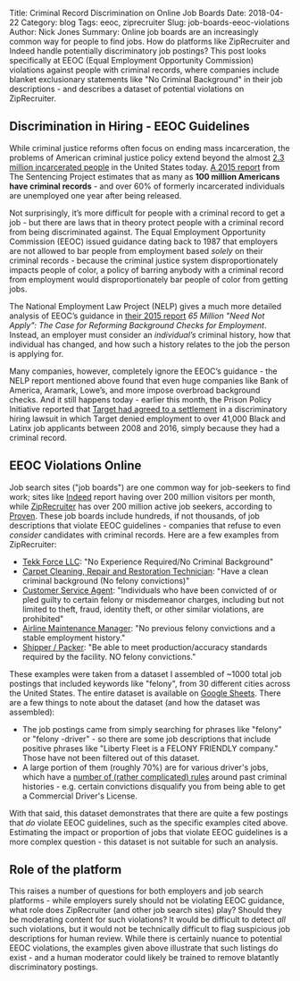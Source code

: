 Title: Criminal Record Discrimination on Online Job Boards
Date: 2018-04-22
Category: blog
Tags: eeoc, ziprecruiter
Slug: job-boards-eeoc-violations
Author: Nick Jones
Summary: Online job boards are an increasingly common way for people to find jobs. How do platforms like ZipRecruiter and Indeed handle potentially discriminatory job postings? This post looks specifically at EEOC (Equal Employment Opportunity Commission) violations against people with criminal records, where companies include blanket exclusionary statements like "No Criminal Background" in their job descriptions - and describes a dataset of potential violations on ZipRecruiter.

## Discrimination in Hiring - EEOC Guidelines

While criminal justice reforms often focus on ending mass incarceration, the problems of American criminal justice policy extend beyond the almost [2.3 million incarcerated people](https://www.prisonpolicy.org/reports/pie2018.html) in the United States today. [A 2015 report](https://www.sentencingproject.org/wp-content/uploads/2015/11/Americans-with-Criminal-Records-Poverty-and-Opportunity-Profile.pdf) from The Sentencing Project estimates that as many as **100 million Americans have criminal records** - and over 60% of formerly incarcerated individuals are unemployed one year after being released.

Not surprisingly, it’s more difficult for people with a criminal record to get a job - but there are laws that in theory protect people with a criminal record from being discriminated against. The Equal Employment Opportunity Commission (EEOC) issued guidance dating back to 1987 that employers are not allowed to bar people from employment based _solely_ on their criminal records - because the criminal justice system disproportionately impacts people of color, a policy of barring anybody with a criminal record from employment would disproportionately bar people of color from getting jobs.

The National Employment Law Project (NELP) gives a much more detailed analysis of EEOC’s guidance in [their 2015 report](http://www.nelp.org/content/uploads/2015/03/65_Million_Need_Not_Apply.pdf) _65 Million "Need Not Apply": The Case for Reforming Background Checks for Employment_. Instead, an employer must consider an _individual’s_ criminal history, how that individual has changed, and how such a history relates to the job the person is applying for.

Many companies, however, completely ignore the EEOC’s guidance - the NELP report mentioned above found that even huge companies like Bank of America, Aramark, Lowe’s, and more impose overbroad background checks. And it still happens today - earlier this month, the Prison Policy Initiative reported that [Target had agreed to a settlement](https://www.prisonpolicy.org/blog/2018/04/11/target_settlement/) in a discriminatory hiring lawsuit in which Target denied employment to over 41,000 Black and Latinx job applicants between 2008 and 2016, simply because they had a criminal record.

## EEOC Violations Online
Job search sites ("job boards") are one common way for job-seekers to find work; sites like [Indeed](https://www.indeed.com/) report having over 200 million visitors per month, while [ZipRecruiter](https://www.ziprecruiter.com/) has over 200 million active job seekers, according to [Proven](https://blog.proven.com/100-best-job-boards-to-find-niche-talent/). These job boards include hundreds, if not thousands, of job descriptions that violate EEOC guidelines - companies that refuse to even _consider_ candidates with criminal records. Here are a few examples from ZipRecruiter:

* [Tekk Force LLC](https://www.ziprecruiter.com/jobs/tekk-force-llc-36d08c8f/cable-puller-no-experience-required-no-criminal-background-19ab48e3?mid=3167&source=cpc-jobs2careers-uncapped): "No Experience Required/No Criminal Background"
* [Carpet Cleaning, Repair and Restoration Technician](https://www.ziprecruiter.com/jobs/authority-services-inc-2af3b51b/carpet-cleaning-repair-and-restoration-technician-39339c8c): "Have a clean criminal background (No felony convictions)"
* [Customer Service Agent](https://www.ziprecruiter.com/jobs/bmjb-llc-wfh-solutions-1eb2f3fe/customer-service-agent-18cbcd18): "Individuals who have been convicted of or pled guilty to certain felony or misdemeanor charges, including but not limited to theft, fraud, identity theft, or other similar violations, are prohibited"
* [Airline Maintenance Manager](https://www.ziprecruiter.com/jobs/republic-airline-44ff5892/airline-maintenance-manager-7a2f3e19): "No previous felony convictions and a stable employment history."
* [Shipper / Packer](https://www.ziprecruiter.com/ojob/789649506b59cf88078f6ecbd55dcc75?mid=278&source=directemployersassociation_cpc): "Be able to meet production/accuracy standards required by the facility. NO felony convictions."

These examples were taken from a dataset I assembled of ~1000 total job postings that included keywords like "felony", from 30 different cities across the United States. The entire dataset is available on [Google Sheets](http://bit.ly/zr-eeoc-data). There are a few things to note about the dataset (and how the dataset was assembled):

* The job postings came from simply searching for phrases like "felony" or "felony -driver" - so there are some job descriptions that include positive phrases like "Liberty Fleet is a FELONY FRIENDLY company." Those have not been filtered out of this dataset.
* A large portion of them (roughly 70%) are for various driver's jobs, which have a [number of (rather complicated) rules](https://helpforfelons.org/become-truck-driver-with-felony/) around past criminal histories - e.g. certain convictions disqualify you from being able to get a Commercial Driver's License.

With that said, this dataset demonstrates that there are quite a few postings that _do_ violate EEOC guidelines, such as the specific examples cited above. Estimating the impact or proportion of jobs that violate EEOC guidelines is a more complex question - this dataset is not suitable for such an analysis.

## Role of the platform
This raises a number of questions for both employers and job search platforms - while employers surely should not be violating EEOC guidance, what role does ZipRecruiter (and other job search sites) play? Should they be moderating content for such violations? It would be difficult to detect _all_ such violations, but it would not be technically difficult to flag suspicious job descriptions for human review. While there is certainly nuance to potential EEOC violations, the examples given above illustrate that such listings do exist - and a human moderator could likely be trained to remove blatantly discriminatory postings.

